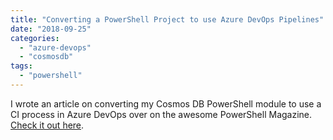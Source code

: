 ```yaml
---
title: "Converting a PowerShell Project to use Azure DevOps Pipelines"
date: "2018-09-25"
categories: 
  - "azure-devops"
  - "cosmosdb"
tags: 
  - "powershell"
---
```


I wrote an article on converting my Cosmos DB PowerShell module to use a CI process in Azure DevOps over on the awesome PowerShell Magazine. [Check it out here](https://www.powershellmagazine.com/2018/09/20/converting-a-powershell-project-to-use-azure-devops-pipelines/).
